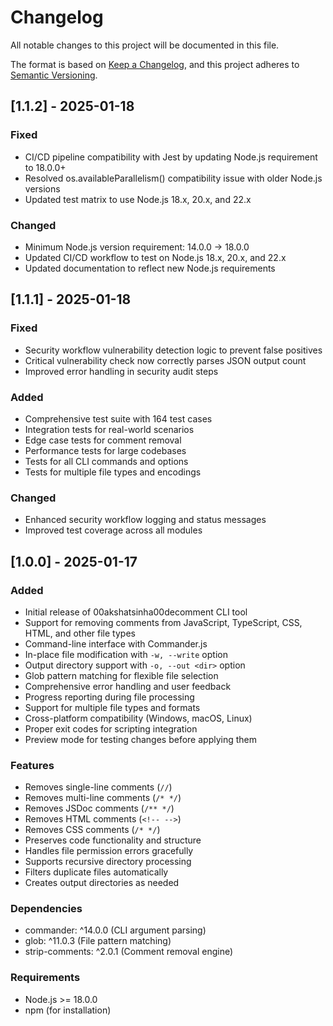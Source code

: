 # Changelog

All notable changes to this project will be documented in this file.

The format is based on [Keep a Changelog](https://keepachangelog.com/en/1.0.0/),
and this project adheres to [Semantic Versioning](https://semver.org/spec/v2.0.0.html).

## [1.1.2] - 2025-01-18

### Fixed
- CI/CD pipeline compatibility with Jest by updating Node.js requirement to 18.0.0+
- Resolved os.availableParallelism() compatibility issue with older Node.js versions
- Updated test matrix to use Node.js 18.x, 20.x, and 22.x

### Changed
- Minimum Node.js version requirement: 14.0.0 → 18.0.0
- Updated CI/CD workflow to test on Node.js 18.x, 20.x, and 22.x
- Updated documentation to reflect new Node.js requirements

## [1.1.1] - 2025-01-18

### Fixed
- Security workflow vulnerability detection logic to prevent false positives
- Critical vulnerability check now correctly parses JSON output count
- Improved error handling in security audit steps

### Added
- Comprehensive test suite with 164 test cases
- Integration tests for real-world scenarios
- Edge case tests for comment removal
- Performance tests for large codebases
- Tests for all CLI commands and options
- Tests for multiple file types and encodings

### Changed
- Enhanced security workflow logging and status messages
- Improved test coverage across all modules

## [1.0.0] - 2025-01-17

### Added
- Initial release of 00akshatsinha00decomment CLI tool
- Support for removing comments from JavaScript, TypeScript, CSS, HTML, and other file types
- Command-line interface with Commander.js
- In-place file modification with `-w, --write` option
- Output directory support with `-o, --out <dir>` option
- Glob pattern matching for flexible file selection
- Comprehensive error handling and user feedback
- Progress reporting during file processing
- Support for multiple file types and formats
- Cross-platform compatibility (Windows, macOS, Linux)
- Proper exit codes for scripting integration
- Preview mode for testing changes before applying them

### Features
- Removes single-line comments (`//`)
- Removes multi-line comments (`/* */`)
- Removes JSDoc comments (`/** */`)
- Removes HTML comments (`<!-- -->`)
- Removes CSS comments (`/* */`)
- Preserves code functionality and structure
- Handles file permission errors gracefully
- Supports recursive directory processing
- Filters duplicate files automatically
- Creates output directories as needed

### Dependencies
- commander: ^14.0.0 (CLI argument parsing)
- glob: ^11.0.3 (File pattern matching)
- strip-comments: ^2.0.1 (Comment removal engine)

### Requirements
- Node.js >= 18.0.0
- npm (for installation)
